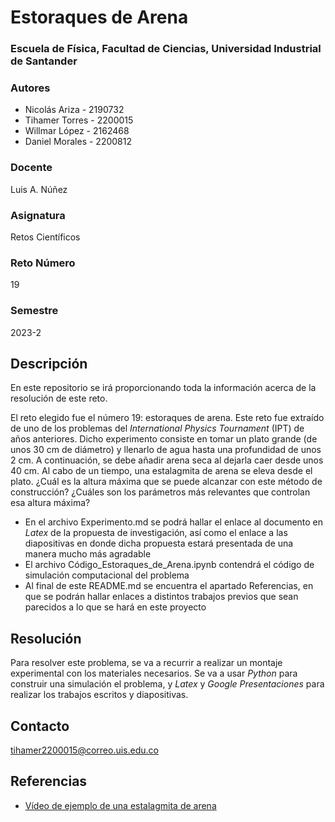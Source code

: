 # Estoraques de Arena

### Escuela de Física, Facultad de Ciencias, Universidad Industrial de Santander

### Autores
+ Nicolás Ariza - 2190732
+ Tihamer Torres - 2200015
+ Willmar López - 2162468
+ Daniel Morales - 2200812

### Docente
Luis A. Núñez

### Asignatura
Retos Científicos

### Reto Número
19

### Semestre
2023-2

## Descripción
En este repositorio se irá proporcionando toda la información acerca de la resolución de este reto.

El reto elegido fue el número 19: estoraques de arena. Este reto fue extraído de uno de los problemas del *International Physics Tournament* (IPT) de años anteriores. Dicho experimento consiste en tomar un plato grande (de unos 30 cm de diámetro) y llenarlo de agua hasta una profundidad de unos 2 cm. A continuación, se debe añadir arena seca al dejarla caer desde unos 40 cm. Al cabo de un tiempo, una estalagmita de arena se eleva desde el plato. ¿Cuál es la altura máxima que se puede alcanzar con este método de construcción? ¿Cuáles son los parámetros más relevantes que controlan esa altura máxima?

+ En el archivo Experimento.md se podrá hallar el enlace al documento en *Latex* de la propuesta de investigación, así como el enlace a las diapositivas en donde dicha propuesta estará presentada de una manera mucho más agradable
+ El archivo Código_Estoraques_de_Arena.ipynb contendrá el código de simulación computacional del problema
+ Al final de este README.md se encuentra el apartado Referencias, en que se podrán hallar enlaces a distintos trabajos previos que sean parecidos a lo que se hará en este proyecto

## Resolución
Para resolver este problema, se va a recurrir a realizar un montaje experimental con los materiales necesarios. Se va a usar *Python* para construir una simulación el problema, y *Latex* y *Google Presentaciones* para realizar los trabajos escritos y diapositivas.

## Contacto
tihamer2200015@correo.uis.edu.co

## Referencias
+ [Vídeo de ejemplo de una estalagmita de arena](https://youtu.be/shu2RfdqXN0?feature=shared)
